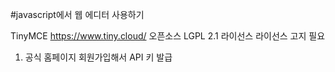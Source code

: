 #javascript에서 웹 에디터 사용하기

TinyMCE https://www.tiny.cloud/
오픈소스 LGPL 2.1 라이선스 
라이선스 고지 필요

1. 공식 홈페이지 회원가입해서 API 키 발급
